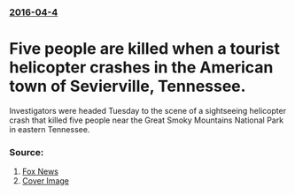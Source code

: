 ### [2016-04-4](/news/2016/04/4/index.md)

# Five people are killed when a tourist helicopter crashes in the American town of Sevierville, Tennessee. 

Investigators were headed Tuesday to the scene of a sightseeing helicopter crash that killed five people near the Great Smoky Mountains National Park in eastern Tennessee.


### Source:

1. [Fox News](http://www.foxnews.com/us/2016/04/04/tourist-helicopter-crashes-in-tennessee-fatalities-reported.html)
1. [Cover Image](http://a57.foxnews.com/media2.foxnews.com/BrightCove/694940094001/2016/04/05/0/0/694940094001_4832080571001_c853c636-333e-4713-89e7-de2f8bc539d1.jpg?ve=1)
